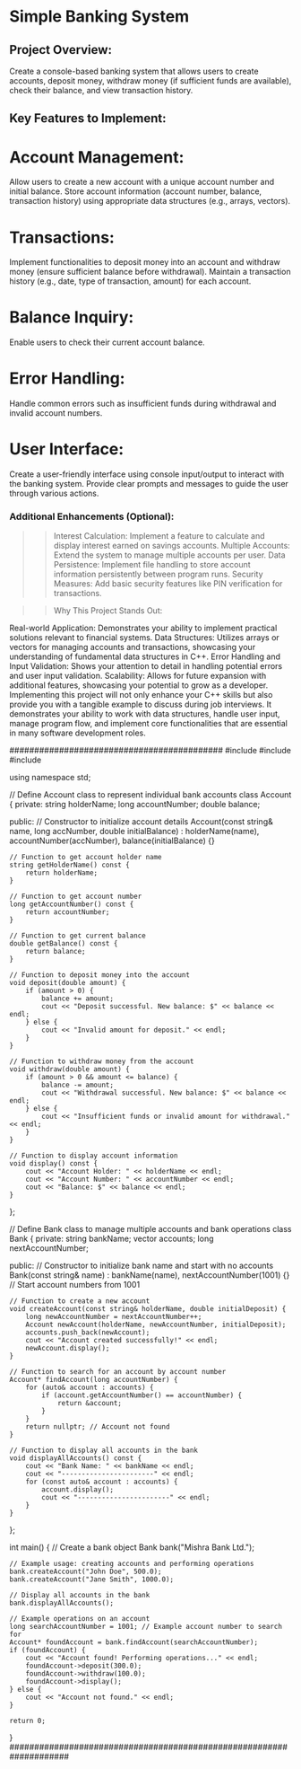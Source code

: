 
# Simple Banking System

## Project Overview:
Create a console-based banking system that allows users to create accounts, deposit money, withdraw money (if sufficient funds are available), check their balance, and view transaction history.

## Key Features to Implement:

# Account Management:

Allow users to create a new account with a unique account number and initial balance.
Store account information (account number, balance, transaction history) using appropriate data structures (e.g., arrays, vectors).

# Transactions:

Implement functionalities to deposit money into an account and withdraw money (ensure sufficient balance before withdrawal).
Maintain a transaction history (e.g., date, type of transaction, amount) for each account.


# Balance Inquiry:

Enable users to check their current account balance.

# Error Handling:

Handle common errors such as insufficient funds during withdrawal and invalid account numbers.


# User Interface:

Create a user-friendly interface using console input/output to interact with the banking system.
Provide clear prompts and messages to guide the user through various actions.


### Additional Enhancements (Optional):

>> Interest Calculation: Implement a feature to calculate and display interest earned on savings accounts.
Multiple Accounts: Extend the system to manage multiple accounts per user.
Data Persistence: Implement file handling to store account information persistently between program runs.
Security Measures: Add basic security features like PIN verification for transactions.


>> Why This Project Stands Out:

Real-world Application: Demonstrates your ability to implement practical solutions relevant to financial systems.
Data Structures: Utilizes arrays or vectors for managing accounts and transactions, showcasing your understanding of fundamental data structures in C++.
Error Handling and Input Validation: Shows your attention to detail in handling potential errors and user input validation.
Scalability: Allows for future expansion with additional features, showcasing your potential to grow as a developer.
Implementing this project will not only enhance your C++ skills but also provide you with a tangible example to discuss during job interviews. It demonstrates your ability to work with data structures, handle user input, manage program flow, and implement core functionalities that are essential in many software development roles.



########################################### 
#include <iostream>
#include <vector>
#include <string>

using namespace std;

// Define Account class to represent individual bank accounts
class Account {
private:
    string holderName;
    long accountNumber;
    double balance;

public:
    // Constructor to initialize account details
    Account(const string& name, long accNumber, double initialBalance)
        : holderName(name), accountNumber(accNumber), balance(initialBalance) {}

    // Function to get account holder name
    string getHolderName() const {
        return holderName;
    }

    // Function to get account number
    long getAccountNumber() const {
        return accountNumber;
    }

    // Function to get current balance
    double getBalance() const {
        return balance;
    }

    // Function to deposit money into the account
    void deposit(double amount) {
        if (amount > 0) {
            balance += amount;
            cout << "Deposit successful. New balance: $" << balance << endl;
        } else {
            cout << "Invalid amount for deposit." << endl;
        }
    }

    // Function to withdraw money from the account
    void withdraw(double amount) {
        if (amount > 0 && amount <= balance) {
            balance -= amount;
            cout << "Withdrawal successful. New balance: $" << balance << endl;
        } else {
            cout << "Insufficient funds or invalid amount for withdrawal." << endl;
        }
    }

    // Function to display account information
    void display() const {
        cout << "Account Holder: " << holderName << endl;
        cout << "Account Number: " << accountNumber << endl;
        cout << "Balance: $" << balance << endl;
    }
};

// Define Bank class to manage multiple accounts and bank operations
class Bank {
private:
    string bankName;
    vector<Account> accounts;
    long nextAccountNumber;

public:
    // Constructor to initialize bank name and start with no accounts
    Bank(const string& name)
        : bankName(name), nextAccountNumber(1001) {} // Start account numbers from 1001

    // Function to create a new account
    void createAccount(const string& holderName, double initialDeposit) {
        long newAccountNumber = nextAccountNumber++;
        Account newAccount(holderName, newAccountNumber, initialDeposit);
        accounts.push_back(newAccount);
        cout << "Account created successfully!" << endl;
        newAccount.display();
    }

    // Function to search for an account by account number
    Account* findAccount(long accountNumber) {
        for (auto& account : accounts) {
            if (account.getAccountNumber() == accountNumber) {
                return &account;
            }
        }
        return nullptr; // Account not found
    }

    // Function to display all accounts in the bank
    void displayAllAccounts() const {
        cout << "Bank Name: " << bankName << endl;
        cout << "-----------------------" << endl;
        for (const auto& account : accounts) {
            account.display();
            cout << "-----------------------" << endl;
        }
    }
};

int main() {
    // Create a bank object
    Bank bank("Mishra Bank Ltd.");

    // Example usage: creating accounts and performing operations
    bank.createAccount("John Doe", 500.0);
    bank.createAccount("Jane Smith", 1000.0);

    // Display all accounts in the bank
    bank.displayAllAccounts();

    // Example operations on an account
    long searchAccountNumber = 1001; // Example account number to search for
    Account* foundAccount = bank.findAccount(searchAccountNumber);
    if (foundAccount) {
        cout << "Account found! Performing operations..." << endl;
        foundAccount->deposit(300.0);
        foundAccount->withdraw(100.0);
        foundAccount->display();
    } else {
        cout << "Account not found." << endl;
    }

    return 0;
}
####################################################################